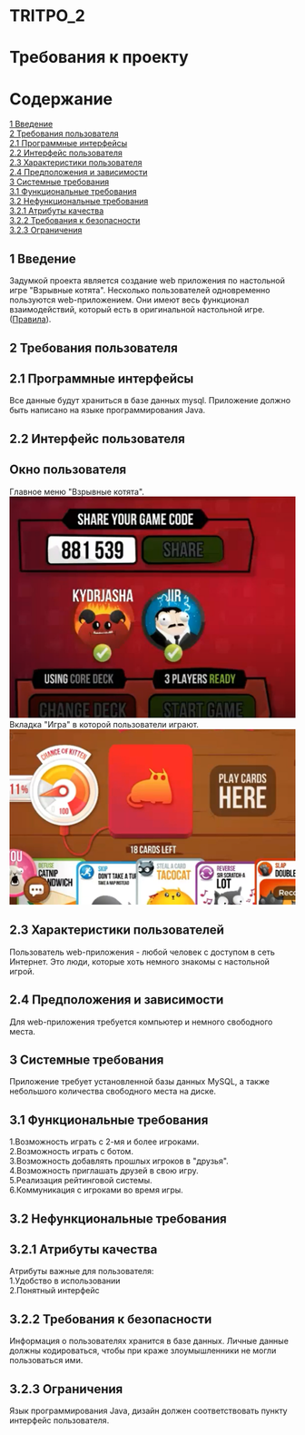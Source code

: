 # TRITPO_2
# Требования к проекту 
# Содержание 
[1 Введение](https://github.com/Karabas18/TRITPO_2/blob/main/README.md#1-введение)  
[2 Требования пользователя](https://github.com/Karabas18/TRITPO_2/blob/main/README.md#2-требования-пользователя)  
[2.1 Программные интерфейсы](https://github.com/Karabas18/TRITPO_2/blob/main/README.md#21-программные-интерфейсы)  
[2.2 Интерфейс пользователя](https://github.com/Karabas18/TRITPO_2/blob/main/README.md#22-интерфейс-пользователя)  
[2.3 Характеристики пользователя](https://github.com/Karabas18/TRITPO_2/blob/main/README.md#23-характеристики-пользователей)  
[2.4 Предположения и зависимости](https://github.com/Karabas18/TRITPO_2/blob/main/README.md#24-предположения-и-зависимости)  
[3 Системные требования](https://github.com/Karabas18/TRITPO_2/blob/main/README.md#3-системные-требования)  
[3.1 Функциональные требования](https://github.com/Karabas18/TRITPO_2/blob/main/README.md#31-функциональные-требования)  
[3.2 Нефункциональные требования](https://github.com/Karabas18/TRITPO_2/blob/main/README.md#32-нефункциональные-требования)  
[3.2.1 Атрибуты качества](https://github.com/Karabas18/TRITPO_2/blob/main/README.md#321-атрибуты-качества)  
[3.2.2 Требования к безопасности](https://github.com/Karabas18/TRITPO_2/blob/main/README.md#322-требования-к-безопасности)  
[3.2.3 Ограничения](https://github.com/Karabas18/TRITPO_2/blob/main/README.md#323-ограничения)
## 1 Введение  
Задумкой проекта является создание web приложения по настольной игре "Взрывные котята". Несколько пользователей одновременно пользуются web-приложением. Они имеют весь функционал взаимодействий, который есть в оригинальной настольной игре.([Правила](https://hobbyworld.ru/download/rules/Exploding%20Kittens_Rules.pdf)).
## 2 Требования пользователя  
## 2.1 Программные интерфейсы 
Все данные будут храниться в базе данных mysql. Приложение должно быть написано на языке программирования Java. 
## 2.2 Интерфейс пользователя  
## Окно пользователя  
Главное меню "Взрывные котята".  
![](https://github.com/Karabas18/TRITPO_2/blob/main/Main_3.png)  
Вкладка "Игра" в которой пользователи играют.  
![](https://github.com/Karabas18/TRITPO_2/blob/main/Game.png) 
## 2.3 Характеристики пользователей  
Пользователь web-приложения - любой человек с доступом в сеть Интернет. Это люди, которые хоть немного знакомы с настольной игрой.
## 2.4 Предположения и зависимости 
Для web-приложения требуется компьютер и немного свободного места.
## 3 Системные требования  
Приложение требует установленной базы данных MySQL, а также небольшого количества свободного места на диске.
## 3.1 Функциональные требования 
1.Возможность играть с 2-мя и более игроками.  
2.Возможность играть с ботом.  
3.Возможность добавлять прошлых игроков в "друзья".  
4.Возможность приглашать друзей в свою игру.   
5.Реализация рейтинговой системы.  
6.Коммуникация с игроками во время игры.
## 3.2 Нефункциональные требования  
## 3.2.1 Атрибуты качества
Атрибуты важные для пользователя:  
1.Удобство в использовании  
2.Понятный интерфейс     
## 3.2.2 Требования к безопасности  
Информация о пользователях хранится в базе данных. Личные данные должны кодироваться, чтобы при краже злоумышленники не могли пользоваться ими.  
## 3.2.3 Ограничения    
Язык программирования Java, дизайн должен соответствовать пункту интерфейс пользователя.

